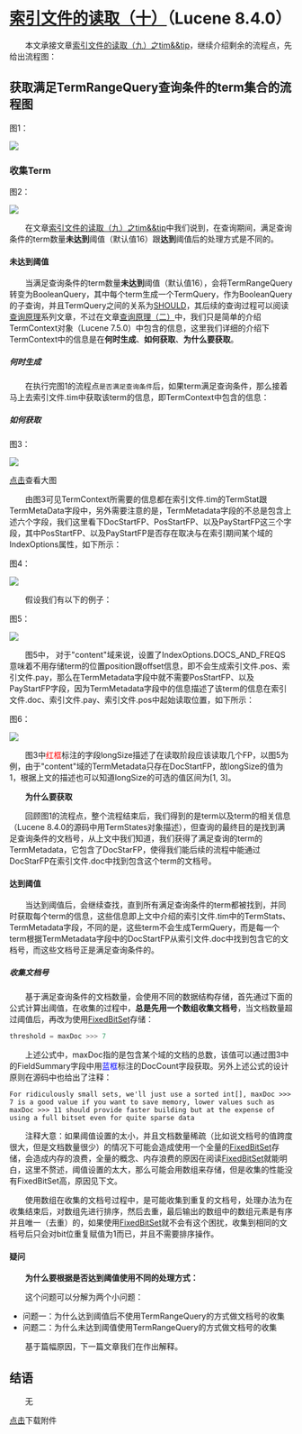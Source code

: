 # [索引文件的读取（十）](https://www.amazingkoala.com.cn/Lucene/Search/)（Lucene 8.4.0）

&emsp;&emsp;本文承接文章[索引文件的读取（九）之tim&&tip](https://www.amazingkoala.com.cn/Lucene/Search/2020/0810/160.html)，继续介绍剩余的流程点，先给出流程图：

## 获取满足TermRangeQuery查询条件的term集合的流程图

图1：

<img src="http://www.amazingkoala.com.cn/uploads/lucene/Search/索引文件的读取/索引文件的读取（十）/1.png">

### 收集Term

图2：

<img src="http://www.amazingkoala.com.cn/uploads/lucene/Search/索引文件的读取/索引文件的读取（十）/2.png">

&emsp;&emsp;在文章[索引文件的读取（九）之tim&&tip](https://www.amazingkoala.com.cn/Lucene/Search/2020/0810/160.html)中我们说到，在查询期间，满足查询条件的term数量**未达到**阈值（默认值16）跟**达到**阈值后的处理方式是不同的。

#### 未达到阈值

&emsp;&emsp;当满足查询条件的term数量**未达到**阈值（默认值16），会将TermRangeQuery转变为BooleanQuery，其中每个term生成一个TermQuery，作为BooleanQuery的子查询，并且TermQuery之间的关系为[SHOULD](https://www.amazingkoala.com.cn/Lucene/Search/2018/1211/25.html)，其后续的查询过程可以阅读[查询原理](https://www.amazingkoala.com.cn/Lucene/Search/2019/0821/87.html)系列文章，不过在文章[查询原理（二）](https://www.amazingkoala.com.cn/Lucene/Search/2019/0821/87.html)中，我们只是简单的介绍TermContext对象（Lucene 7.5.0）中包含的信息，这里我们详细的介绍下TermContext中的信息是在**何时生成**、**如何获取**、**为什么要获取**。

##### 何时生成

&emsp;&emsp;在执行完图1的流程点`是否满足查询条件`后，如果term满足查询条件，那么接着马上去索引文件.tim中获取该term的信息，即TermContext中包含的信息：

##### 如何获取

图3：

<img src="http://www.amazingkoala.com.cn/uploads/lucene/Search/索引文件的读取/索引文件的读取（十）/3.png">

[点击](http://www.amazingkoala.com.cn/uploads/lucene/Search/索引文件的读取/索引文件的读取（十）/tim.html)查看大图

&emsp;&emsp;由图3可见TermContext所需要的信息都在索引文件.tim的TermStat跟TermMetaData字段中，另外需要注意的是，TermMetadata字段的不总是包含上述六个字段，我们这里看下DocStartFP、PosStartFP、以及PayStartFP这三个字段，其中PosStartFP、以及PayStartFP是否存在取决与在索引期间某个域的IndexOptions属性，如下所示：

图4：

<img src="http://www.amazingkoala.com.cn/uploads/lucene/Search/索引文件的读取/索引文件的读取（十）/4.png">

&emsp;&emsp;假设我们有以下的例子：

图5：

<img src="http://www.amazingkoala.com.cn/uploads/lucene/Search/索引文件的读取/索引文件的读取（十）/5.png">

&emsp;&emsp;图5中， 对于"content"域来说，设置了IndexOptions.DOCS_AND_FREQS意味着不用存储term的位置position跟offset信息，即不会生成索引文件.pos、索引文件.pay，那么在TermMetadata字段中就不需要PosStartFP、以及PayStartFP字段，因为TermMetadata字段中的信息描述了该term的信息在索引文件.doc、索引文件.pay、索引文件.pos中起始读取位置，如下所示：

图6：

<img src="http://www.amazingkoala.com.cn/uploads/lucene/Search/索引文件的读取/索引文件的读取（十）/6.png">

&emsp;&emsp;图3中<font color=red>红框</font>标注的字段longSize描述了在读取阶段应该读取几个FP，以图5为例，由于"content"域的TermMetadata只存在DocStartFP，故longSize的值为1，根据上文的描述也可以知道longSize的可选的值区间为[1, 3]。

&emsp;&emsp;**为什么要获取**

&emsp;&emsp;回顾图1的流程点，整个流程结束后，我们得到的是term以及term的相关信息（Lucene 8.4.0的源码中用TermStates对象描述），但查询的最终目的是找到满足查询条件的文档号，从上文中我们知道，我们获得了满足查询的term的TermMetadata，它包含了DocStarFP，使得我们能后续的流程中能通过DocStarFP在索引文件.doc中找到包含这个term的文档号。

#### 达到阈值

&emsp;&emsp;当达到阈值后，会继续查找，直到所有满足查询条件的term都被找到，并同时获取每个term的信息，这些信息即上文中介绍的索引文件.tim中的TermStats、TermMetadata字段，不同的是，这些term不会生成TermQuery，而是每一个term根据TermMetadata字段中的DocStartFP从索引文件.doc中找到包含它的文档号，而这些文档号正是满足查询条件的。

##### 收集文档号

&emsp;&emsp;基于满足查询条件的文档数量，会使用不同的数据结构存储，首先通过下面的公式计算出阈值，在收集的过程中，**总是先用一个数组收集文档号**，当文档数量超过阈值后，再改为使用[FixedBitSet](https://www.amazingkoala.com.cn/Lucene/gongjulei/2019/0404/45.html)存储：

```java
threshold = maxDoc >>> 7
```

&emsp;&emsp;上述公式中，maxDoc指的是包含某个域的文档的总数，该值可以通过图3中的FieldSummary字段中用<font color=Blue>蓝框</font>标注的DocCount字段获取。另外上述公式的设计原则在源码中也给出了注释：

```text
For ridiculously small sets, we'll just use a sorted int[], maxDoc >>> 7 is a good value if you want to save memory, lower values such as maxDoc >>> 11 should provide faster building but at the expense of using a full bitset even for quite sparse data
```
&emsp;&emsp;注释大意：如果阈值设置的太小，并且文档数量稀疏（比如说文档号的值跨度很大，但是文档数量很少）的情况下可能会造成使用一个全量的[FixedBitSet](https://www.amazingkoala.com.cn/Lucene/gongjulei/2019/0404/45.html)存储，会造成内存的浪费，全量的概念、内存浪费的原因在阅读[FixedBitSet](https://www.amazingkoala.com.cn/Lucene/gongjulei/2019/0404/45.html)就能明白，这里不赘述，阈值设置的太大，那么可能会用数组来存储，但是收集的性能没有FixedBitSet高，原因见下文。

&emsp;&emsp;使用数组在收集的文档号过程中，是可能收集到重复的文档号，处理办法为在收集结束后，对数组先进行排序，然后去重，最后输出的数组中的数组元素是有序并且唯一（去重）的，如果使用[FixedBitSet](https://www.amazingkoala.com.cn/Lucene/gongjulei/2019/0404/45.html)就不会有这个困扰，收集到相同的文档号后只会对bit位重复赋值为1而已，并且不需要排序操作。

#### 疑问

&emsp;&emsp;**为什么要根据是否达到阈值使用不同的处理方式：**

&emsp;&emsp;这个问题可以分解为两个小问题：

- 问题一：为什么达到阈值后不使用TermRangeQuery的方式做文档号的收集
- 问题二：为什么未达到阈值使用TermRangeQuery的方式做文档号的收集

&emsp;&emsp;基于篇幅原因，下一篇文章我们在作出解释。

## 结语

&emsp;&emsp;无

[点击](http://www.amazingkoala.com.cn/attachment/Lucene/Search/索引文件的读取（十）/索引文件的读取（十）.zip)下载附件


